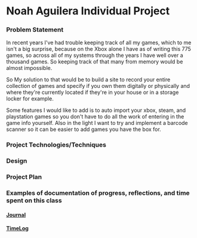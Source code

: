 # Noah Aguilera Individual Project


### Problem Statement

In recent years I've had trouble keeping track of all my games, which to me isn't a big surprise, because on the Xbox alone I have as of writing this 775 games, so across all of my systems through the years I have well over a thousand games. So keeping track of that many from memory would be almost impossible. 

So My solution to that would be to build a site to record your entire collection of games and specify if you own them digitally or physically and where they're currently located if they're in your house or in a storage locker for example.

Some features I would like to add is to auto import your xbox, steam, and playstation games so you don't have to do all the work of entering in the game info yourself. Also in the light I want to try and implement a barcode scanner so it can be easier to add games you have the box for. 

### Project Technologies/Techniques



### Design



### Project Plan

### Examples of documentation of progress, reflections, and time spent on this class

#### [Journal](Journal.md)
#### [TimeLog](TimeLog.md)
